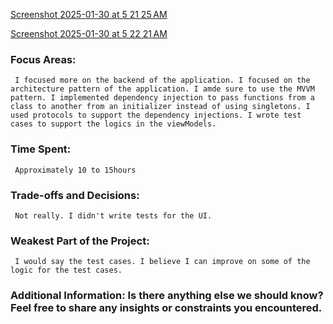 [Screenshot 2025-01-30 at 5 21 25 AM](https://github.com/user-attachments/assets/2246a949-12c7-4053-90ff-0573ffe53614)

[Screenshot 2025-01-30 at 5 22 21 AM](https://github.com/user-attachments/assets/bc8e9469-2ce8-4e34-b9c9-63f41bba8a8c)


### Focus Areas: 
     I focused more on the backend of the application. I focused on the architecture pattern of the application. I amde sure to use the MVVM pattern. I implemented dependency injection to pass functions from a class to another from an initializer instead of using singletons. I used protocols to support the dependency injections. I wrote test cases to support the logics in the viewModels. 

### Time Spent: 
     Approximately 10 to 15hours

### Trade-offs and Decisions: 
     Not really. I didn't write tests for the UI.

### Weakest Part of the Project: 
     I would say the test cases. I believe I can improve on some of the logic for the test cases.

### Additional Information: Is there anything else we should know? Feel free to share any insights or constraints you encountered.

